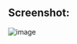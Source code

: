 ## Screenshot:

![image](https://github.com/SeyaPrakash/Gate_97_Quiz/assets/127505745/18dba6d1-202b-41fd-ba5d-7edf97df417b)
